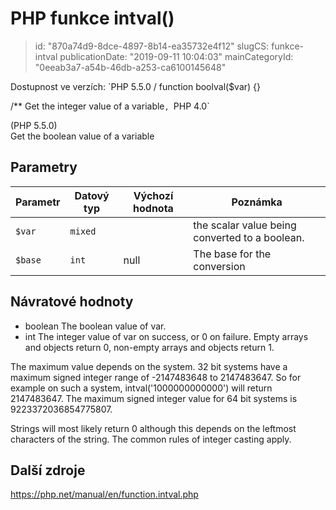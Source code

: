 PHP funkce intval()
===================

> id: "870a74d9-8dce-4897-8b14-ea35732e4f12"
> slugCS: funkce-intval
> publicationDate: "2019-09-11 10:04:03"
> mainCategoryId: "0eeab3a7-a54b-46db-a253-ca6100145648"

Dostupnost ve verzích: `PHP 5.5.0
/
function boolval($var) {}

/**
Get the integer value of a variable`, `PHP 4.0`

(PHP 5.5.0)<br/>
Get the boolean value of a variable


Parametry
--------------

| Parametr | Datový typ | Výchozí hodnota | Poznámka |
|-----|-----|-----|-----|
| `$var` | `mixed` |  | the scalar value being converted to a boolean. |
| `$base` | `int` | null | The base for the conversion |


Návratové hodnoty
----------------


- boolean The boolean value of var.
- int The integer value of var on success, or 0 on
failure. Empty arrays and objects return 0, non-empty arrays and
objects return 1.
</p>
<p>
The maximum value depends on the system. 32 bit systems have a
maximum signed integer range of -2147483648 to 2147483647. So for example
on such a system, intval('1000000000000') will return
2147483647. The maximum signed integer value for 64 bit systems is
9223372036854775807.
</p>
<p>
Strings will most likely return 0 although this depends on the
leftmost characters of the string. The common rules of
integer casting
apply.

Další zdroje
------------

https://php.net/manual/en/function.intval.php
